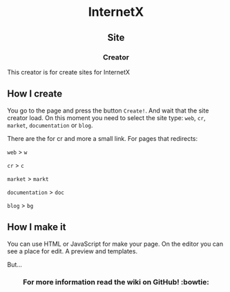 <div class="ixsc" align="center">
<h1>InternetX</h1>
<h2>Site</h2>
<h3>Creator</h3>
</div>

This creator is for create sites for InternetX

## How I create

You go to the page and press the button `Create!`. And wait that the site creator load. On this moment you need to select the site type: `web`, `cr`, `market`, `documentation` or `blog`.

There are the for cr and more a small link. For pages that redirects:

`web` > `w`

`cr` > `c`

`market` > `markt`

`documentation` > `doc`

`blog` > `bg`

## How I make it

You can use HTML or JavaScript for make your page. On the editor you can see a place for edit. A preview and templates.

But...

<div class="but_down" align="center">
<h3>For more information read the wiki on GitHub! :bowtie:</h3>
</div>